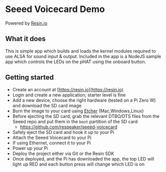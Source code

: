Seeed Voicecard Demo
===

Powered by [Resin.io](https://resin.io)

What it does
---

This is simple app which builds and loads the kernel modules required to use ALSA for sound input & output. Included in the app is a NodeJS sample app which controls the LEDs on the pHAT using the onboard button.

Getting started
---

- Create an account at [https://resin.io](https://resin.io)
- Login and create a new application; starter level is fine
- Add a new device, choose the right hardware (tested on a Pi Zero W) and download the SD card image
- Burn the image to your card using [Etcher](https://etcher.io) (Mac,Windows,Linux)
- Before ejecting the SD card, grab the relevant DTBO/DTS files from the Seeed repo and put them in the `boot` partition of the SD card
  - https://github.com/respeaker/seeed-voicecard
- Safely eject the SD card and hook it up to your Pi
- Attach the Seeed Voicecard to your Pi
- If using Ethernet, connect it to your Pi
- Power up your Pi
- Deploy the project either via Git or the Resin SDK
- Once deployed, and the Pi has downloaded the app, the top LED will light up RED and each button press will change which LED is on



